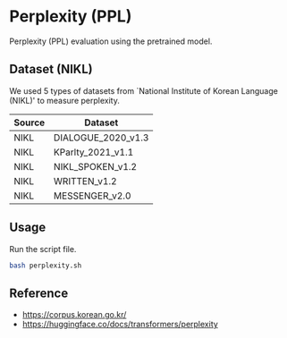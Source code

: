 # Perplexity (PPL)
Perplexity (PPL) evaluation using the pretrained model.

## Dataset (NIKL)
We used 5 types of datasets from `National Institute of Korean Language (NIKL)' to measure perplexity.

| Source       | Dataset               |
|--------------|-----------------------|
| NIKL         | DIALOGUE_2020_v1.3    |
| NIKL         | KParlty_2021_v1.1     |
| NIKL         | NIKL_SPOKEN_v1.2      |
| NIKL         | WRITTEN_v1.2          |
| NIKL         | MESSENGER_v2.0        |

## Usage
Run the script file.
```bash
bash perplexity.sh
```

## Reference
- https://corpus.korean.go.kr/
- https://huggingface.co/docs/transformers/perplexity